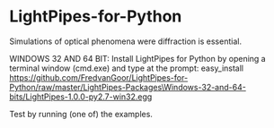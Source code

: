 # LightPipes-for-Python
Simulations of optical phenomena were diffraction is essential.

WINDOWS 32 AND 64 BIT:
Install LightPipes for Python by opening a terminal window (cmd.exe) and type at the prompt: 
easy_install https://github.com/FredvanGoor/LightPipes-for-Python/raw/master/LightPipes-Packages\Windows-32-and-64-bits/LightPipes-1.0.0-py2.7-win32.egg

Test by running (one of) the examples.
